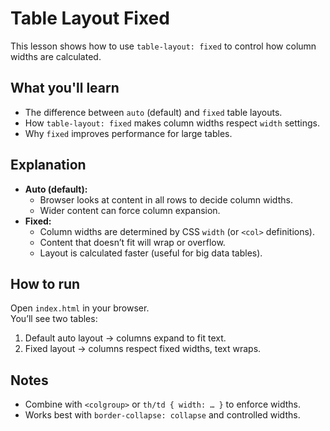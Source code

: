 # Table Layout Fixed

This lesson shows how to use `table-layout: fixed` to control how column widths are calculated.

## What you'll learn

- The difference between `auto` (default) and `fixed` table layouts.
- How `table-layout: fixed` makes column widths respect `width` settings.
- Why `fixed` improves performance for large tables.

## Explanation

- **Auto (default):**
  - Browser looks at content in all rows to decide column widths.
  - Wider content can force column expansion.
- **Fixed:**
  - Column widths are determined by CSS `width` (or `<col>` definitions).
  - Content that doesn’t fit will wrap or overflow.
  - Layout is calculated faster (useful for big data tables).

## How to run

Open `index.html` in your browser.  
You’ll see two tables:

1. Default auto layout → columns expand to fit text.
2. Fixed layout → columns respect fixed widths, text wraps.

## Notes

- Combine with `<colgroup>` or `th/td { width: … }` to enforce widths.
- Works best with `border-collapse: collapse` and controlled widths.
